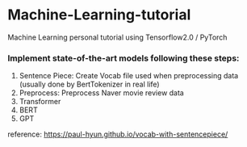 # Machine-Learning-tutorial
Machine Learning personal tutorial using Tensorflow2.0 / PyTorch   

### Implement state-of-the-art models following these steps:   
1. Sentence Piece: Create Vocab file used when preprocessing data (usually done by BertTokenizer in real life)
2. Preprocess: Preprocess Naver movie review data
3. Transformer
4. BERT
5. GPT

reference: https://paul-hyun.github.io/vocab-with-sentencepiece/
